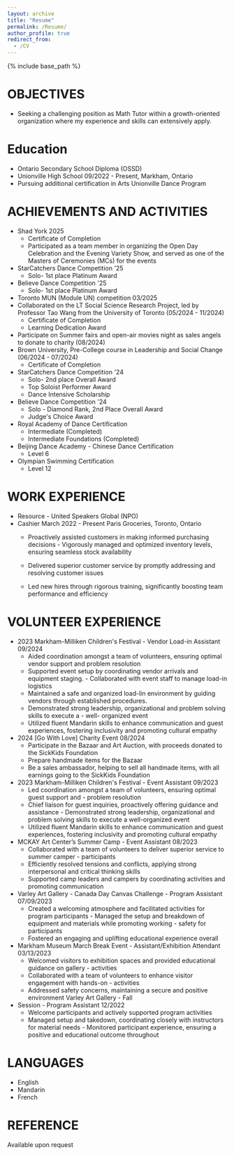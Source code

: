 ```yaml
---
layout: archive
title: "Resume"
permalink: /Resume/
author_profile: true
redirect_from:
  - /CV
---
```


{% include base_path %}

OBJECTIVES
======
* Seeking a challenging position as Math Tutor within a growth-oriented organization where my experience and skills can extensively apply. 

Education
======
* Ontario Secondary School Diploma (OSSD) 
* Unionville High School 09/2022 - Present, Markham, Ontario 
* Pursuing additional certification in Arts Unionville Dance Program 

ACHIEVEMENTS AND ACTIVITIES
======
* Shad York 2025
  * Certificate of Completion
  * Participated as a team member in organizing the Open Day Celebration and the Evening Variety Show, and served as one of the Masters of Ceremonies (MCs) for the events
* StarCatchers Dance Competition '25
  * Solo- 1st place Platinum Award    
* Believe Dance Competition '25
  * Solo- 1st place Platinum Award
* Toronto MUN (Module UN) competition 03/2025
* Collaborated on the LT Social Science Research Project, led by Professor Tao Wang from the University of Toronto (05/2024 - 11/2024) 
  * Certificate of Completion
  * Learning Dedication Award
* Participate on Summer fairs and open-air movies night as sales angels to donate to charity (08/2024)
* Brown University, Pre-College course in Leadership and Social Change (06/2024 - 07/2024)
  * Certificate of Completion
* StarCatchers Dance Competition '24
  * Solo- 2nd place Overall Award
  * Top Soloist Performer Award
  * Dance Intensive Scholarship
* Believe Dance Competition '24
  * Solo - Diamond Rank, 2nd Place Overall Award
  * Judge's Choice Award
* Royal Academy of Dance Certification
  * Intermediate (Completed)
  * Intermediate Foundations (Completed)
* Beijing Dance Academy - Chinese Dance Certification
  * Level 6
* Olympian Swimming Certification
  * Level 12
    
  
  
WORK EXPERIENCE
======
* Resource - United Speakers Global (NPO)
* Cashier March 2022 - Present Paris Groceries, Toronto, Ontario 
  * Proactively assisted customers in making informed purchasing decisions - Vigorously managed and 
  optimized inventory levels, ensuring seamless stock availability

  * Delivered superior customer service by promptly addressing and resolving customer issues 
  * Led new hires through rigorous training, significantly boosting team performance and efficiency 


VOLUNTEER EXPERIENCE
======
 * 2023 Markham-Milliken Children's Festival - Vendor Load-in Assistant 09/2024
   * Aided coordination amongst a team of volunteers, ensuring optimal vendor support and problem
  resolution
   * Supported event setup by coordinating vendor arrivals and equipment staging. - Collaborated with
  event staff to manage load-in logistics
   * Maintained a safe and organized load-lin environment by guiding vendors through established 
  procedures. 
   * Demonstrated strong leadership, organizational and problem solving skills to execute a - well-
  organized event 
   * Utilized fluent Mandarin skills to enhance communication and guest experiences, fostering 
  inclusivity and promoting cultural empathy 
* 2024 [Go With Love] Charity Event 08/2024
  * Participate in the Bazaar and Art Auction, with proceeds donated to the SickKids Foundation
  * Prepare handmade items for the Bazaar
  * Be a sales ambassador, helping to sell all handmade items, with all earnings going to the SickKids 
  Foundation 
* 2023 Markham-Milliken Children's Festival - Event Assistant 09/2023
  * Led coordination amongst a team of volunteers, ensuring optimal guest support and - problem 
  resolution
  * Chief liaison for guest inquiries, proactively offering guidance and assistance - Demonstrated strong 
  leadership, organizational and problem solving skills to execute a well-organized event 
  * Utilized fluent Mandarin skills to enhance communication and guest experiences, fostering 
  inclusivity and promoting cultural empathy 
* MCKAY Art Center’s Summer Camp - Event Assistant 08/2023
  * Collaborated with a team of volunteers to deliver superior service to summer camper - participants
  * Efficiently resolved tensions and conflicts, applying strong interpersonal and critical thinking skills
  * Supported camp leaders and campers by coordinating activities and promoting communication
* Varley Art Gallery - Canada Day Canvas Challenge - Program Assistant 07/09/2023
  * Created a welcoming atmosphere and facilitated activities for program participants - Managed the 
  setup and breakdown of equipment and materials while promoting working - safety for participants 
  * Fostered an engaging and uplifting educational experience overall
* Markham Museum March Break Event - Assistant/Exhibition Attendant 03/13/2023
  * Welcomed visitors to exhibition spaces and provided educational guidance on gallery - activities
  * Collaborated with a team of volunteers to enhance visitor engagement with hands-on - activities
  * Addressed safety concerns, maintaining a secure and positive environment Varley Art Gallery - Fall
* Session - Program Assistant 12/2022
  * Welcome participants and actively supported program activities
  * Managed setup and takedown, coordinating closely with instructors for material needs - Monitored 
  participant experience, ensuring a positive and educational outcome throughout
 
LANGUAGES
======
 * English
 * Mandarin
 * French 
  
REFERENCE
======
Available upon request
  

